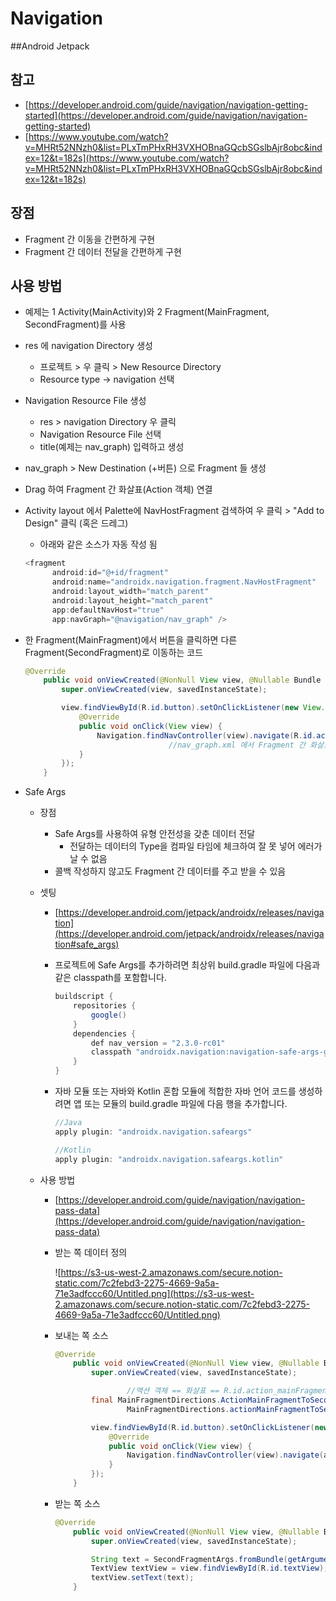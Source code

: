 # Navigation

##Android Jetpack

## 참고

- [https://developer.android.com/guide/navigation/navigation-getting-started](https://developer.android.com/guide/navigation/navigation-getting-started)
- [https://www.youtube.com/watch?v=MHRt52NNzh0&list=PLxTmPHxRH3VXHOBnaGQcbSGslbAjr8obc&index=12&t=182s](https://www.youtube.com/watch?v=MHRt52NNzh0&list=PLxTmPHxRH3VXHOBnaGQcbSGslbAjr8obc&index=12&t=182s)

## 장점

- Fragment 간 이동을 간편하게 구현
- Fragment 간 데이터 전달을 간편하게 구현

## 사용 방법

- 예제는 1 Activity(MainActivity)와 2 Fragment(MainFragment, SecondFragment)를 사용
- res 에 navigation Directory 생성
    - 프로젝트 > 우 클릭 > New Resource Directory
    - Resource type → navigation 선택
- Navigation Resource File 생성
    - res > navigation Directory 우 클릭
    - Navigation Resource File 선택
    - title(예제는 nav_graph) 입력하고 생성
- nav_graph > New Destination (+버튼) 으로 Fragment 들 생성
- Drag 하여 Fragment 간 화살표(Action 객체) 연결
- Activity layout 에서 Palette에 NavHostFragment 검색하여 우 클릭 > "Add to Design" 클릭
(혹은 드레그)
    - 아래와 같은 소스가 자동 작성 됨

    ```java
    <fragment
    	  android:id="@+id/fragment"
    	  android:name="androidx.navigation.fragment.NavHostFragment"
    	  android:layout_width="match_parent"
    	  android:layout_height="match_parent"
    	  app:defaultNavHost="true"
    	  app:navGraph="@navigation/nav_graph" />
    ```

- 한 Fragment(MainFragment)에서 버튼을 클릭하면 다른 Fragment(SecondFragment)로 이동하는 코드

    ```java
    @Override
        public void onViewCreated(@NonNull View view, @Nullable Bundle savedInstanceState) {
            super.onViewCreated(view, savedInstanceState);

            view.findViewById(R.id.button).setOnClickListener(new View.OnClickListener() {
                @Override
                public void onClick(View view) {
                    Navigation.findNavController(view).navigate(R.id.action_mainFragment_to_secondFragment);
    								//nav_graph.xml 에서 Fragment 간 화살표 클릭해서 id 확인할 수 있음
                }
            });
        }
    ```

- Safe Args
    - 장점
        - Safe Args를 사용하여 유형 안전성을 갖춘 데이터 전달
            - 전달하는 데이터의 Type을 컴파일 타임에 체크하여 잘 못 넣어 에러가 날 수 없음
        - 콜백 작성하지 않고도 Fragment 간 데이터를 주고 받을 수 있음
    - 셋팅
        - [https://developer.android.com/jetpack/androidx/releases/navigation](https://developer.android.com/jetpack/androidx/releases/navigation#safe_args)
        - 프로젝트에 Safe Args를 추가하려면 최상위 build.gradle 파일에 다음과 같은 classpath를 포함합니다.

            ```java
            buildscript {
                repositories {
                    google()
                }
                dependencies {
                    def nav_version = "2.3.0-rc01"
                    classpath "androidx.navigation:navigation-safe-args-gradle-plugin:$nav_version"
                }
            }
            ```

        - 자바 모듈 또는 자바와 Kotlin 혼합 모듈에 적합한 자바 언어 코드를 생성하려면 앱 또는 모듈의 build.gradle 파일에 다음 행을 추가합니다.

            ```java
            //Java
            apply plugin: "androidx.navigation.safeargs"

            //Kotlin
            apply plugin: "androidx.navigation.safeargs.kotlin"
            ```

    - 사용 방법
        - [https://developer.android.com/guide/navigation/navigation-pass-data](https://developer.android.com/guide/navigation/navigation-pass-data)
        - 받는 쪽 데이터 정의

            ![https://s3-us-west-2.amazonaws.com/secure.notion-static.com/7c2febd3-2275-4669-9a5a-71e3adfccc60/Untitled.png](https://s3-us-west-2.amazonaws.com/secure.notion-static.com/7c2febd3-2275-4669-9a5a-71e3adfccc60/Untitled.png)

        - 보내는 쪽 소스

            ```java
            @Override
                public void onViewCreated(@NonNull View view, @Nullable Bundle savedInstanceState) {
                    super.onViewCreated(view, savedInstanceState);

            				//액션 객체 == 화살표 == R.id.action_mainFragment_to_secondFragment
                    final MainFragmentDirections.ActionMainFragmentToSecondFragment action =
                            MainFragmentDirections.actionMainFragmentToSecondFragment("Hello"); 

                    view.findViewById(R.id.button).setOnClickListener(new View.OnClickListener() {
                        @Override
                        public void onClick(View view) {
                            Navigation.findNavController(view).navigate(action);
                        }
                    });
                }
            ```

        - 받는 쪽 소스

            ```java
            @Override
                public void onViewCreated(@NonNull View view, @Nullable Bundle savedInstanceState) {
                    super.onViewCreated(view, savedInstanceState);

                    String text = SecondFragmentArgs.fromBundle(getArguments()).getVar();
                    TextView textView = view.findViewById(R.id.textView);
                    textView.setText(text);
                }
            ```
